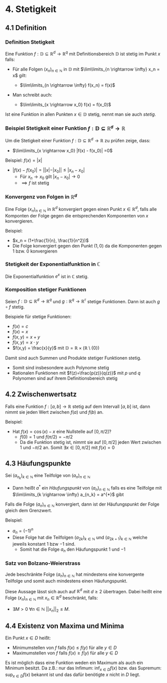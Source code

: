 # 4. Stetigkeit

## 4.1 Definition

### Definition Stetigkeit

Eine Funktion $f: \mathbb{D} \subseteq \mathbb{R}^d \rightarrow \mathbb{R}^q$ mit Definitionsbereich $\mathbb{D}$ ist stetig im Punkt $x$ falls:

- Für alle Folgen $(x_n)_{n \in \mathbb{N}}$ in $\mathbb{D}$ mit $\lim\limits_{n \rightarrow \infty} x_n = x$ gilt:

  - $\lim\limits_{n \rightarrow \infty} f(x_n) = f(x)$

- Man schreibt auch:

  - $\lim\limits_{x \rightarrow x_0} f(x) = f(x_0)$

Ist eine Funktion in allen Punkten $x \in \mathbb{D}$ stetig, nennt man sie auch _stetig_.

### Beispiel Stetigkeit einer Funktion $f : \mathbb{D} \subseteq \mathbb{R}^d \rightarrow \mathbb{R}$

Um die Stetigkeit einer Funktion $f : \mathbb{D} \subseteq \mathbb{R}^d \rightarrow \mathbb{R}$ zu prüfen zeige, dass:

- $\lim\limits_{x \rightarrow x_0} |f(x) - f(x_0)| =0$

Beispiel: $f(x) = |x|$

- $|f(x) - f(x_0)| = ||x| - |x_0|| \leq |x_n - x_0|$
  - Für $x_n \rightarrow x_0$ gilt $|x_n - x_0| \rightarrow 0$
  - $\implies f$ ist stetig

### Konvergenz von Folgen in $\mathbb{R}^d$

Eine Folge $(x_n)_{n \in \mathbb{N}}$ in $\mathbb{R}^d$ konvergiert gegen einen Punkt $x \in \mathbb{R}^d$, falls alle Komponten der Folge gegen die entsprechenden Komponenten von $x$ konvergieren.

Beispiel:

- $x_n = (1+\frac{1}{n}, \frac{1}{n^2})$
- Die Folge konvergiert gegen den Punkt $(1, 0)$ da die Komponenten gegen 1 bzw. 0 konvergieren

### Stetigkeit der Exponentialfunktion in $\mathbb{C}$

Die Exponentialfunktion $e^x$ ist in $\mathbb{C}$ stetig.

### Komposition stetiger Funktionen

Seien $f: \mathbb{D} \subseteq \mathbb{R}^d \rightarrow \mathbb{R}^q$ und $g: \mathbb{R}^q \rightarrow \mathbb{R^r}$ stetige Funktionen. Dann ist auch $g \circ f$ stetig.

Beispiele für stetige Funktionen:

- $f(x) = c$
- $f(x) = x$
- $f(x,y)= x+y$
- $f(x,y) = x\cdot y$
- $f(x,y) = \frac{x}{y}$ mit $\mathbb{D} = \mathbb{R} \times (\mathbb{R} \setminus \{0\})$

Damit sind auch Summen und Produkte stetiger Funktionen stetig.

- Somit sind insbesondere auch Polynome stetig
- Rationalen Funktionen mit $f(z)=\frac{p(z)}{q(z)}$ mit $p$ und $q$ Polynomen sind auf ihrem Definitionsbereich stetig

## 4.2 Zwischenwertsatz

Falls eine Funktion $f: [a,b] \rightarrow \mathbb{R}$ stetig auf dem Intervall $[a,b]$ ist, dann nimmt sie jeden Wert zwischen $f(a)$ und $f(b)$ an.

Beispiel:

- Hat $f(x)=\cos(x)-x$ eine Nullstelle auf $[0,\pi/2]$?
  - $f(0) = 1$ und $f(\pi/2) = -\pi/2$
  - Da die Funktion stetig ist, nimmt sie auf $[0,\pi/2]$ jeden Wert zwischen $1$ und $-\pi/2$ an. Somit
    $\exists x \in [0,\pi/2]$ mit $f(x)=0$

## 4.3 Häufungspunkte

Sei $(a_{n_k})_{k\in \mathbb{N}}$ eine Teilfolge von $(a_n)_{n\in \mathbb{N}}$

- Dann heißt $a^{*}$ ein _Häufungspunkt_ von $(a_n)_{n\in \mathbb{N}}$ falls es eine Teilfolge mit $\lim\limits_{k \rightarrow \infty} a_{n_k} = a^{*}$ gibt

Falls die Folge $(a_n)_{n\in \mathbb{N}}$ konvergiert, dann ist der Häufungspunkt der Folge gleich dem Grenzwert.

Beispiel:

- $a_n = (-1)^n$
- Diese Folge hat die Teilfolgen $(a_{2k})_{k\in \mathbb{N}}$ und $(a_{2k+1})_{k\in \mathbb{N}}$ welche jeweils konstant $1$ bzw $-1$ sind.
  - Somit hat die Folge $a_n$ den Häufungspunkt $1$ und $-1$

### Satz von Bolzano-Weierstrass

Jede beschränkte Folge $(a_n)_{n\in \mathbb{N}}$ hat mindestens eine konvergente Teilfolge und somit auch mindestens einen Häufungspunkt.

Diese Aussage lässt sich auch auf $\mathbb{R}^d$ mit $d\geq 2$ übertragen. Dabei heißt eine Folge $(x_n)_{n\in \mathbb{N}}$ mit $x_n \in \mathbb{R}^d$ beschränkt, falls:

- $\exists M >0 \ \forall n \in \mathbb{N} \ ||x_n||_2 \leq M$.

## 4.4 Existenz von Maxima und Minima

Ein Punkt $x \in D$ heißt:

- Minimumstellen von $f$ falls $f(x) \leq f(y)$ für alle $y \in D$
- Maximumstellen von $f$ falls $f(x) \geq f(y)$ für alle $y \in D$

Es ist möglich dass eine Funktion weden ein Maximum als auch ein Minimum besitzt. Da z.B.: nur das Infimum: $\inf_{x\in D} f(x)$ bzw. das Supremum: $\sup_{x\in D} f(x)$ bekannt ist und das dafür benötigte $x$ nicht in $D$ liegt.
